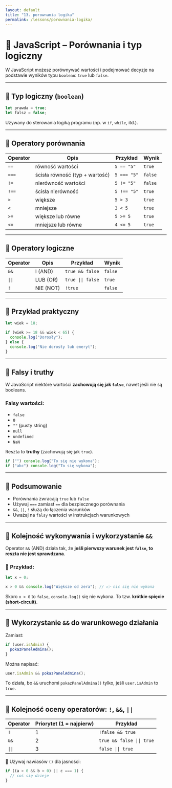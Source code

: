```yaml
---
layout: default
title: "13. porownania logika"
permalink: /lessons/porownania-logika/
---
```


# 🔁 JavaScript – Porównania i typ logiczny

W JavaScript możesz porównywać wartości i podejmować decyzje na podstawie wyników typu `boolean`: `true` lub `false`.

---

## 🔹 Typ logiczny (`boolean`)

```js
let prawda = true;
let falsz = false;
```

Używany do sterowania logiką programu (np. w `if`, `while`, itd.).

---

## 🔸 Operatory porównania

| Operator  | Opis                            | Przykład           | Wynik    |
|-----------|----------------------------------|--------------------|----------|
| `==`      | równość wartości                 | `5 == "5"`         | `true`   |
| `===`     | ścisła równość (typ + wartość)   | `5 === "5"`        | `false`  |
| `!=`      | nierówność wartości              | `5 != "5"`         | `false`  |
| `!==`     | ścisła nierówność                | `5 !== "5"`        | `true`   |
| `>`       | większe                          | `5 > 3`            | `true`   |
| `<`       | mniejsze                         | `3 < 5`            | `true`   |
| `>=`      | większe lub równe                | `5 >= 5`           | `true`   |
| `<=`      | mniejsze lub równe               | `4 <= 5`           | `true`   |

---

## 🔸 Operatory logiczne

| Operator | Opis        | Przykład            | Wynik   |
|----------|-------------|---------------------|---------|
| `&&`     | I (AND)     | `true && false`     | `false` |
| `\|\|`   | LUB (OR)    | `true \|\| false`   | `true`  |
| `!`      | NIE (NOT)   | `!true`             | `false` |

---

## 🔹 Przykład praktyczny

```js
let wiek = 18;

if (wiek >= 18 && wiek < 65) {
  console.log("Dorosły");
} else {
  console.log("Nie dorosły lub emeryt");
}
```

---

## 🔸 Falsy i truthy

W JavaScript niektóre wartości **zachowują się jak `false`**, nawet jeśli nie są booleans.

### Falsy wartości:
- `false`
- `0`
- `""` (pusty string)
- `null`
- `undefined`
- `NaN`

Reszta to **truthy** (zachowują się jak `true`).

```js
if ("") console.log("To się nie wykona");
if ("abc") console.log("To się wykona");
```

---

## 🧠 Podsumowanie

- Porównania zwracają `true` lub `false`
- Używaj `===` zamiast `==` dla bezpiecznego porównania
- `&&`, `||`, `!` służą do łączenia warunków
- Uważaj na `falsy` wartości w instrukcjach warunkowych





---

## 🔄 Kolejność wykonywania i wykorzystanie `&&`

Operator `&&` (AND) działa tak, że **jeśli pierwszy warunek jest `false`, to reszta nie jest sprawdzana**.

### 📌 Przykład:

```js
let x = 0;

x > 0 && console.log("Większe od zera"); // 👉 nic się nie wykona
```

Skoro `x > 0` to `false`, `console.log()` się nie wykona. To tzw. **krótkie spięcie (short-circuit)**.

---

## 🔧 Wykorzystanie `&&` do warunkowego działania

Zamiast:

```js
if (user.isAdmin) {
  pokazPanelAdmina();
}
```

Można napisać:

```js
user.isAdmin && pokazPanelAdmina();
```

To działa, bo `&&` uruchomi `pokazPanelAdmina()` tylko, jeśli `user.isAdmin` to `true`.

---

## 🔄 Kolejność oceny operatorów: `!`, `&&`, `||`

| Operator | Priorytet (1 = najpierw) | Przykład                      |
|----------|--------------------------|-------------------------------|
| `!`      | 1                        | `!false && true`              |
| `&&`     | 2                        | `true && false \|\| true`     |
| `\|\|`   | 3                        | `false \|\| true`             |

📌 Używaj nawiasów `()` dla jasności:

```js
if ((a > 0 && b > 0) || c === 1) {
  // coś się dzieje
}
```

